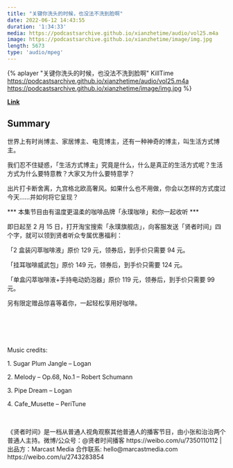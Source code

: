 ```yaml
---
title: "关键你洗头的时候，也没法不洗到脸啊"
date: 2022-06-12 14:43:55
duration: '1:34:33'
media: https://podcastsarchive.github.io/xianzhetime/audio/vol25.m4a
image: https://podcastsarchive.github.io/xianzhetime/image/img.jpg
length: 5673
type: 'audio/mpeg'
---
```


{% aplayer "关键你洗头的时候，也没法不洗到脸啊" KillTime  https://podcastsarchive.github.io/xianzhetime/audio/vol25.m4a https://podcastsarchive.github.io/xianzhetime/image/img.jpg %}

**[Link](https://www.xiaoyuzhoufm.com/episode/61f3b7ee1b0bffaee3472404)**

## Summary
<p >世界上有时尚博主、家居博主、电竞博主，还有一种神奇的博主，叫生活方式博主。</p><p >我们忍不住疑惑，「生活方式博主」究竟是什么，什么是真正的生活方式呢？生活方式为什么要特意教？大家又为什么要特意学？</p><p >出片打卡断舍离，九宫格北欧高奢风。如果什么也不用做，你会以怎样的方式度过今天……并如何将它呈现？</p><p >*** 本集节目由有温度更温柔的咖啡品牌「永璞咖啡」和你一起收听 ***</p><p >即日起至 2 月 15 日，打开淘宝搜索「永璞旗舰店」，向客服发送「贤者时间」四个字，就可以领到贤者听众专属优惠福利：</p><p >「2 盒装闪萃咖啡液」原价 129 元，领券后，到手价只需要 94 元。</p><p >「挂耳咖啡威武包」原价 149 元，领券后，到手价只需要 124 元。</p><p >「单盒闪萃咖啡液+手持电动奶泡器」原价 119 元，领券后，到手价只需要 99 元。</p><p >另有限定赠品惊喜等着你，一起轻松享用好咖啡。</p><span><br /></span><p ><img alt="" src="http://imagev2.xmcdn.com/storages/da0a-audiofreehighqps/86/EA/GKwRIJEFyXoHAA2rhgESH_HP.png!op_type=4&amp;device_type=ios&amp;upload_type=attachment&amp;name=mobile_large" /><br /></p><span><br /></span><p >Music credits:</p><p >1. Sugar Plum Jangle – Logan</p><p >2. Melody – Op.68, No.1 – Robert Schumann</p><p >3. Pipe Dream – Logan</p><p >4. Cafe_Musette – PeriTune</p><span><br /></span><p >《贤者时间》是一档从普通人视角观察其他普通人的播客节目，由小张和治治两个普通人主持。微博/公众号：@贤者时间播客 https://weibo.com/u/7350110112 | 出品方：Marcast Media 合作联系: hello@marcastmedia.com https://weibo.com/u/2743283854</p><span><br /></span><br />
    